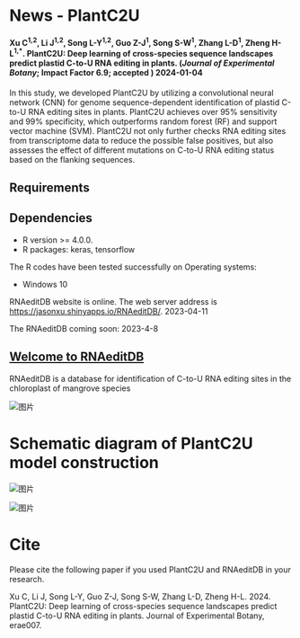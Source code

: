 # News - PlantC2U

#### Xu C<sup>1,2</sup>, Li J<sup>1,2</sup>, Song L-Y<sup>1,2</sup>, Guo Z-J<sup>1</sup>, Song S-W<sup>1</sup>, Zhang L-D<sup>1</sup>, Zheng H-L<sup>1,*</sup>. PlantC2U: Deep learning of cross-species sequence landscapes predict plastid C-to-U RNA editing in plants. (*Journal of Experimental Botany*; Impact Factor 6.9; accepted ) 2024-01-04

In this study, we developed PlantC2U by utilizing a convolutional neural network (CNN) for genome sequence-dependent identification of plastid C-to-U RNA editing sites in plants. PlantC2U achieves over 95% sensitivity and 99% specificity, which outperforms random forest (RF) and support vector machine (SVM). PlantC2U not only further checks RNA editing sites from transcriptome data to reduce the possible false positives, but also assesses the effect of different mutations on C-to-U RNA editing status based on the flanking sequences.

## Requirements


## Dependencies 
* R version >= 4.0.0.
* R packages: keras, tensorflow

The R codes have been tested successfully on Operating systems: 
* Windows 10

RNAeditDB website is online. The web server address is https://jasonxu.shinyapps.io/RNAeditDB/. 2023-04-11

The RNAeditDB coming soon: 2023-4-8

## [Welcome to RNAeditDB](https://jasonxu.shinyapps.io/RNAeditDB/)

RNAeditDB is a database for identification of C-to-U RNA editing sites in the chloroplast of mangrove species

![图片](https://user-images.githubusercontent.com/11934986/230062862-b33636c7-bab6-44d8-8ca3-4c8e5d432339.png)


# Schematic diagram of PlantC2U model construction

![图片](https://user-images.githubusercontent.com/11934986/202233185-023ceb03-5643-4b63-afa4-7d3e949aea9d.png)


![图片](https://user-images.githubusercontent.com/11934986/200177071-788c4956-5d49-4083-a866-f01b25b62f27.png)

# Cite
Please cite the following paper if you used PlantC2U and RNAeditDB in your research.  

Xu C, Li J, Song L-Y, Guo Z-J, Song S-W, Zhang L-D, Zheng H-L. 2024. PlantC2U: Deep learning of cross-species sequence landscapes predict plastid C-to-U RNA editing in plants. Journal of Experimental Botany, erae007.
